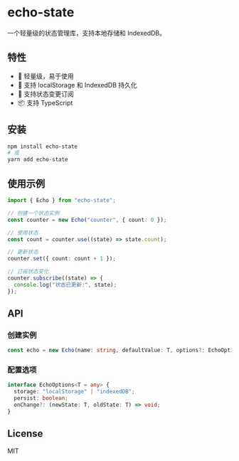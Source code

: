 # echo-state

一个轻量级的状态管理库，支持本地存储和 IndexedDB。

## 特性

- 🚀 轻量级，易于使用
- 💾 支持 localStorage 和 IndexedDB 持久化
- 🔄 支持状态变更订阅
- 📦 支持 TypeScript

## 安装

```bash
npm install echo-state
# 或
yarn add echo-state
```

## 使用示例

```typescript
import { Echo } from "echo-state";

// 创建一个状态实例
const counter = new Echo("counter", { count: 0 });

// 使用状态
const count = counter.use((state) => state.count);

// 更新状态
counter.set({ count: count + 1 });

// 订阅状态变化
counter.subscribe((state) => {
  console.log("状态已更新:", state);
});
```

## API

### 创建实例

```typescript
const echo = new Echo(name: string, defaultValue: T, options?: EchoOptions);
```

### 配置选项

```typescript
interface EchoOptions<T = any> {
  storage: "localStorage" | "indexedDB";
  persist: boolean;
  onChange?: (newState: T, oldState: T) => void;
}
```

## License

MIT
